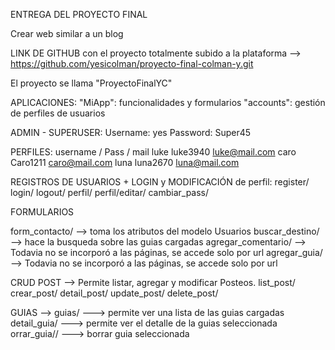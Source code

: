 ENTREGA DEL PROYECTO FINAL
	
Crear web similar a un blog

LINK DE GITHUB con el proyecto totalmente subido a la plataforma --> https://github.com/yesicolman/proyecto-final-colman-y.git
	
El proyecto se llama "ProyectoFinalYC"

APLICACIONES: 
"MiApp": funcionalidades y formularios
"accounts": gestión de perfiles de usuarios
	

ADMIN - SUPERUSER:
Username: yes
Password: Super45
		
PERFILES:
username / Pass / mail 
luke  luke3940  luke@mail.com
caro  Caro1211  caro@mail.com
luna  luna2670  luna@mail.com

REGISTROS DE USUARIOS + LOGIN y MODIFICACIÓN de perfil: 
register/ 
login/
logout/
perfil/
perfil/editar/
cambiar_pass/
		
FORMULARIOS

form_contacto/   --> toma los atributos del modelo Usuarios
buscar_destino/  --> hace la busqueda sobre las guias cargadas
agregar_comentario/  --> Todavia no se incorporó a las páginas, se accede solo por url
agregar_guia/    --> Todavia no se incorporó a las páginas, se accede solo por url

			
CRUD POST --> Permite listar, agregar y modificar Posteos.
list_post/
crear_post/
detail_post/
update_post/
delete_post/

GUIAS --> 
guias/   ---> permite ver una lista de las guias cargadas
detail_guia/ ---> permite ver el detalle de la guias seleccionada
orrar_guia/<pk>/ ---> borrar guia seleccionada



